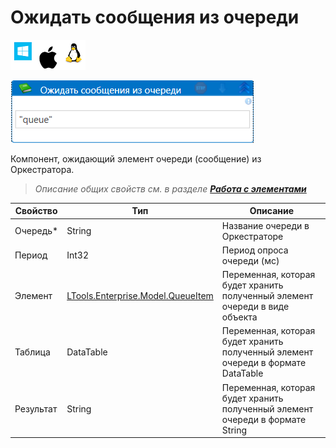 # Ожидать сообщения из очереди

![](<../../../../.gitbook/assets/image (100) (1) (1) (1) (1) (1) (1) (10) (72).png>)

![](<../../../../.gitbook/assets/ожидать сообщения из очереди.png>)

Компонент, ожидающий элемент очереди (сообщение) из Оркестратора.

> _Описание общих свойств см. в разделе_ [_**Работа с элементами**_](https://docs.primo-rpa.ru/primo-rpa/primo-studio/process/elements)

| Свойство  | Тип                                                                                                                                             | Описание                                                                         |
| --------- | ----------------------------------------------------------------------------------------------------------------------------------------------- | -------------------------------------------------------------------------------- |
| Очередь\* | String                                                                                                                                          | Название очереди в Оркестраторе                                                  |
| Период    | Int32                                                                                                                                           | Период опроса очереди (мс)                                                       |
| Элемент   | [LTools.Enterprise.Model.QueueItem](https://github.com/ttalantseva/Docs.Rus/blob/main/g\_elements/el\_basic/els\_orch/els\_queues/datatypes.md) | Переменная, которая будет хранить полученный элемент очереди в виде объекта      |
| Таблица   | DataTable                                                                                                                                       | Переменная, которая будет хранить полученный элемент очереди в формате DataTable |
| Результат | String                                                                                                                                          | Переменная, которая будет хранить полученный элемент очереди в формате String    |
